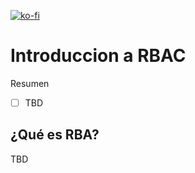 [![ko-fi](https://www.ko-fi.com/img/githubbutton_sm.svg)](https://ko-fi.com/josephefranco)

# Introduccion a RBAC

Resumen

- [ ] TBD


## ¿Qué es RBA?
 
TBD